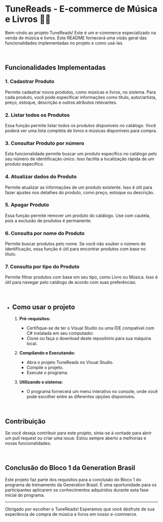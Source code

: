 # TuneReads - E-commerce de Música e Livros :musical_note::book:

Bem-vindo ao projeto TuneReads! Este é um e-commerce especializado na venda de música e livros. Este README fornecerá uma visão geral das funcionalidades implementadas no projeto e como usá-las.

<br>

## Funcionalidades Implementadas

### 1. Cadastrar Produto
Permite cadastrar novos produtos, como músicas e livros, no sistema. Para cada produto, você pode especificar informações como título, autor/artista, preço, estoque, descrição e outros atributos relevantes.

### 2. Listar todos os Produtos
Essa função permite listar todos os produtos disponíveis no catálogo. Você poderá ver uma lista completa de livros e músicas disponíveis para compra.

### 3. Consultar Produto por número
Esta funcionalidade permite buscar um produto específico no catálogo pelo seu número de identificação único. Isso facilita a localização rápida de um produto específico.

### 4. Atualizar dados do Produto
Permite atualizar as informações de um produto existente. Isso é útil para fazer ajustes nos detalhes do produto, como preço, estoque ou descrição.

### 5. Apagar Produto
Essa função permite remover um produto do catálogo. Use com cautela, pois a exclusão de produtos é permanente.

### 6. Consulta por nome do Produto
Permite buscar produtos pelo nome. Se você não souber o número de identificação, essa função é útil para encontrar produtos com base no título.

### 7. Consulta por tipo do Produto
Permite filtrar produtos com base em seu tipo, como Livro ou Música. Isso é útil para navegar pelo catálogo de acordo com suas preferências.

<br>

- ## Como usar o projeto

  1. **Pré-requisitos:**

     - Certifique-se de ter o Visual Studio ou uma IDE compatível com C# instalada em seu computador.
     - Clone ou faça o download deste repositório para sua máquina local.

  2. **Compilando e Executando:**

     - Abra o projeto TuneReads no Visual Studio.
     - Compile o projeto.
     - Execute o programa.

  3. **Utilizando o sistema:**

     - O programa fornecerá um menu interativo no console, onde você pode escolher entre as diferentes opções disponíveis.

       

       <br>

## Contribuição

Se você deseja contribuir para este projeto, sinta-se à vontade para abrir um pull request ou criar uma issue. Estou sempre aberto a melhorias e novas funcionalidades.

<br>

## Conclusão do Bloco 1 da Generation Brasil

Este projeto faz parte dos requisitos para a conclusão do Bloco 1 do programa de treinamento da Generation Brasil. É uma oportunidade para os participantes aplicarem os conhecimentos adquiridos durante esta fase inicial do programa.

---

Obrigado por escolher o TuneReads! Esperamos que você desfrute de sua experiência de compra de música e livros em nosso e-commerce.